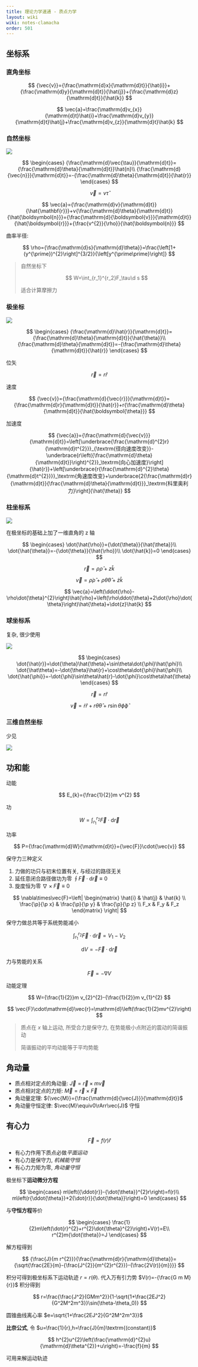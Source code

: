 ```yaml
---
title: 理论力学速通 - 质点力学
layout: wiki
wiki: notes-clamacha
order: 501
---
```


## 坐标系

### 直角坐标

$$
{\vec{v}}={\frac{\mathrm{d}x}{\mathrm{d}t}}{\hat{i}}+{\frac{\mathrm{d}y}{\mathrm{d}t}}{\hat{j}}+{\frac{\mathrm{d}z}{\mathrm{d}t}}{\hat{k}}
$$

$$
\vec{a}=\frac{\mathrm{d}v_{x}}{\mathrm{d}t}\hat{i}+\frac{\mathrm{d}v_{y}}{\mathrm{d}t}\hat{j}+\frac{\mathrm{d}v_{z}}{\mathrm{d}t}\hat{k}
$$

### 自然坐标

![](https://cdn.duanyll.com/img/2022-12-13-10-19-43.png)

$$
\begin{cases}
    {\frac{\mathrm{d}\vec{\tau}}{\mathrm{d}t}}={\frac{\mathrm{d}\theta}{\mathrm{d}t}}\hat{n}\\
    {\frac{\mathrm{d}{\vec{n}}}{\mathrm{d}t}}=-{\frac{\mathrm{d}\theta}{\mathrm{d}t}}{\hat{r}}
\end{cases}
$$

$$
\vec{v}=v\hat\tau
$$

$$
\vec{a}={\frac{\mathrm{d}v}{\mathrm{d}t}}{\hat{\mathbf{r}}}+v{\frac{\mathrm{d}\theta}{\mathrm{d}t}}{\hat{\boldsymbol{n}}}={\frac{\mathrm{d}{\boldsymbol{v}}}{\mathrm{d}t}}{\hat{\boldsymbol{r}}}+{\frac{v^{2}}{\rho}}{\hat{\boldsymbol{n}}}
$$

曲率半径:

$$
\rho={\frac{\mathrm{d}s}{\mathrm{d}\theta}}=\frac{\left[1+(y^{\prime})^{2}\right]^{3/2}}{\left[y^{\prime\prime}\right]}
$$

> 自然坐标下
>
> $$
> W=\int_{r_1}^{r_2}F_\tau\d s
> $$
>
> 适合计算摩擦力

### 极坐标

![](https://cdn.duanyll.com/img/2022-12-13-10-28-31.png)

$$
\begin{cases}
{\frac{\mathrm{d}\hat{r}}{\mathrm{d}t}}={\frac{\mathrm{d}\theta}{\mathrm{d}t}}{\hat{\theta}}\\
{\frac{\mathrm{d}\theta}{\mathrm{d}t}}=-{\frac{\mathrm{d}\theta}{\mathrm{d}t}}{\hat{r}}
\end{cases}
$$

位矢

$$
{\vec{r}}=r{\hat{r}}
$$

速度

$$
{\vec{v}}={\frac{\mathrm{d}{\vec{r}}}{\mathrm{d}t}}={\frac{\mathrm{d}r}{\mathrm{d}t}}{\hat{r}}+r{\frac{\mathrm{d}\theta}{\mathrm{d}t}}{\hat{\boldsymbol{\theta}}}
$$

加速度

$$
{\vec{a}}={\frac{\mathrm{d}{\vec{v}}}{\mathrm{d}t}}=\left[\underbrace{\frac{\mathrm{d}^{2}r}{\mathrm{d}t^{2}}}_{\textrm{径向速度改变}}-\underbrace{r\left({\frac{\mathrm{d}\theta}{\mathrm{d}t}}\right)^{2}}_\textrm{向心加速度}\right]{\hat{r}}+\left[\underbrace{r{\frac{\mathrm{d}^{2}\theta}{\mathrm{d}t^{2}}}}_\textrm{角速度改变}+\underbrace{2{\frac{\mathrm{d}r}{\mathrm{d}t}}{\frac{\mathrm{d}\theta}{\mathrm{d}t}}}_\textrm{科里奥利力}\right]{\hat{\theta}}
$$

### 柱坐标系

![](https://cdn.duanyll.com/img/2022-12-13-11-18-38.png)

在极坐标的基础上加了一维直角的 z 轴

$$
\begin{cases}
    \dot{\hat{\rho}}={\dot{\theta}}{\hat{\theta}}\\
    \dot{\hat{\theta}}=-{\dot{\theta}}{\hat{\rho}}\\
    \dot{\hat{k}}=0
\end{cases}
$$

$$
{\vec{r}}=\rho{\hat{\rho}}+z{\hat{k}}
$$

$$
\vec{v}=\dot{\rho}\hat{\rho}+\rho\dot{\theta}\hat{\theta}+\dot{z}\hat{k}
$$

$$
\vec{a}=\left(\ddot{\rho}-\rho\dot{\theta}^{2}\right)\hat{\rho}+\left(\rho\ddot{\theta}+2\dot{\rho}\dot{\theta}\right)\hat{\theta}+\dot{z}\hat{k}
$$

### 球坐标系

复杂, 很少使用

![](https://cdn.duanyll.com/img/2022-12-13-11-26-08.png)

$$
\begin{cases}
    \dot{\hat{r}}=\dot{\theta}\hat{\theta}+\sin\theta\dot{\phi}\hat{\phi}\\
    \dot{\hat\theta}=-\dot{\theta}\hat{r}+\cos\theta\dot{\phi}\hat{\phi}\\
    \dot{\hat{\phi}}=-\dot{\phi}\sin\theta\hat{r}-\dot{\phi}\cos\theta\hat{\theta}
\end{cases}
$$

$$
{\vec{r}}=r{\hat{r}}
$$

$$
\vec{v}=\dot{r}\hat{r}+r\dot{\theta}\hat{\theta}+r\sin{\theta}\dot{\phi}\hat{\phi}
$$

### 三维自然坐标

少见

![](https://cdn.duanyll.com/img/20230218220023.png)

## 功和能

动能

$$
E_{k}={\frac{1}{2}}m v^{2}
$$

功

$$
W=\int_{r_{1}}^{r_{2}}{\vec{F}}\cdot\mathrm{d}{\vec{r}}
$$

功率

$$
P={\frac{\mathrm{d}W}{\mathrm{d}t}}={\vec{F}}\cdot{\vec{v}}
$$

保守力三种定义

1. 力做的功只与初末位置有关, 与经过的路径无关
2. 延任意闭合路径做功为零 $\oint{\vec{F}}\cdot\mathrm{d}{\vec{r}}\equiv0$
3. 旋度恒为零 $\nabla\times{\vec{F}}\equiv0$

$$
\nabla\times\vec{F}=\left|
    \begin{matrix}
        \hat{i} & \hat{j} & \hat{k} \\
        \frac{\p}{\p x} & \frac{\p}{\p y} & \frac{\p}{\p z} \\
        F_x & F_y & F_z
    \end{matrix}
\right|
$$

保守力做总共等于系统势能减小

$$
\int_{r_{1}}^{r_{2}}{\vec{F}}\cdot\mathrm{d}{\vec{r}}=V_{1}-V_{2}
$$

$$
\mathrm{d}V=-{\vec{F}}\cdot\mathrm{d}{\vec{r}}
$$

力与势能的关系

$$
{\vec{F}}=-\nabla V
$$

动能定理

$$
W={\frac{1}{2}}m v_{2}^{2}-{\frac{1}{2}}m v_{1}^{2}
$$

$$
\vec{F}\cdot\mathrm{d}\vec{r}=\mathrm{d}\left(\frac{1}{2}mv^{2}\right)
$$

> 质点在 $x$ 轴上运动, 所受合力是保守力, 在势能极小点附近的震动的简谐振动
>
> 简谐振动的平均动能等于平均势能

## 角动量

- 质点相对定点的角动量: ${\vec{J}}={\vec{r}}\times m{\vec{v}}$
- 质点相对定点的力矩: ${\vec{M}}={\vec{r}}\times{\vec{F}}$
- 角动量定理: ${\vec{M}}={\frac{\mathrm{d}{\vec{J}}}{\mathrm{d}t}}$
- 角动量守恒定律: $\vec{M}\equiv0\rArr\vec{J}$ 守恒

## 有心力

$$
{\vec{F}}=f(r){\hat{r}}
$$

- 有心力作用下质点必做*平面运动*
- 有心力是保守力, _机械能守恒_
- 有心力力矩为零, _角动量守恒_

极坐标下**运动微分方程**

$$
\begin{cases}
    m\left({\ddot{r}}-{\dot{\theta}}^{2}r\right)=f(r)\\
    m\left(r{\ddot{\theta}}+2{\dot{r}}{\dot{\theta}}\right)=0
\end{cases}
$$

与**守恒方程**等价

$$
\begin{cases}
    \frac{1}{2}m\left(\dot{r}^{2}+r^{2}\dot{\theta}^{2}\right)+V(r)=E\\
    r^{2}m{\dot{\theta}}=J
\end{cases}
$$

解方程得到

$$
{\frac{J}{m r^{2}}}{\frac{\mathrm{d}r}{\mathrm{d}\theta}}={\sqrt{\frac{2E}{m}-{\frac{J^{2}}{m^{2}r^{2}}}-{\frac{2V(r)}{m}}}}
$$

积分可得到极坐标系下运动轨迹 $r=r(\theta)$. 代入万有引力势 $V(r)=-{\frac{G m M}{r}}$ 积分得到

$$
r=\frac{\frac{J^2}{GMm^2}}{1-\sqrt{1+\frac{2EJ^2}{G^2M^2m^3}}\sin(\theta-\theta_0)}
$$

圆锥曲线离心率 $e=\sqrt{1+\frac{2EJ^2}{G^2M^2m^3}}$

**比奈公式**, 令 $u=\frac{1}{r},h=\frac{J}{m}\textrm{(constant)}$

$$
h^{2}u^{2}\left(\frac{\mathrm{d}^{2}u}{\mathrm{d}\theta^{2}}+u\right)=-\frac{f}{m}
$$

可用来解运动轨迹
